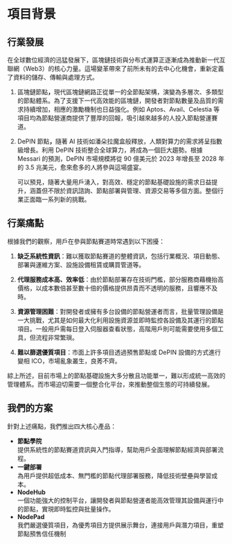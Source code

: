 # 項目背景

## **行業發展**

在全球數位經濟的迅猛發展下，區塊鏈技術與分布式運算正逐漸成為推動新一代互聯網（Web3）的核心力量。這場變革帶來了前所未有的去中心化機會，重新定義了資料的儲存、傳輸與處理方式。

1. 區塊鏈節&#x9EDE;**，**&#x73FE;代區塊鏈網路正從單一的全節點架構，演變為多層次、多類型的節點體系。為了支援下一代高效能的區塊鏈，開發者對節點數量及品質的需求持續增加，相應的激勵機制也日益強化。例如 Aptos、Avail、Celestia 等項目均為節點營運商提供了豐厚的回報，吸引越來越多的人投入節點營運賽道。
2.  DePIN 節&#x9EDE;**，**&#x96A8;著 AI 技術如潘朵拉魔盒般釋放，人類對算力的需求將呈指數級增長。利用 DePIN 技術整合全球算力，將成為一個巨大趨勢。根據 Messari 的預測，DePIN 市場規模將從 90 億美元於 2023 年增長至 2028 年的 3.5 兆美元，愈來愈多的人將參與這場盛宴。

    可以預見，隨著大量用戶湧入，對高效、穩定的節點基礎設施的需求日益提升，涵蓋但不限於資訊諮詢、節點部署與管理、資源交易等多個方面。整個行業正面臨一系列新的挑戰。

## **行業痛點**

根據我們的觀察，用戶在參與節點賽道時常遇到以下困擾：

1. **缺乏系統性資訊**：難以獲取節點賽道的整體資訊，包括行業概況、項目動態、部署與運維方案、設施設備租賃或購買管道等。
2. **代理服務成本高、效率低**：由於節點部署存在技術門檻，部分服務商藉機抬高價格，以成本數倍甚至數十倍的價格提供昂貴而不透明的服務，且響應不及時。
3.  **資源管理困難**：對開發者或擁有多台設備的節點營運者而言，批量管理設備是一大挑戰，尤其是如何最大化利用設施資源並即時監控各設備及其運行的節點項目。一般用戶需每日登入伺服器查看狀態，高階用戶則可能需要使用多個工具，但流程非常繁瑣。


4. **難以篩選優質項目**：市面上許多項目透過預售節點或 DePIN 設備的方式進行變相 ICO，市場亂象叢生，良莠不齊。

綜上所述，目前市場上的節點基礎設施大多分散且功能單一，難以形成統一高效的管理體系。而市場迫切需要一個整合化平台，來推動整個生態的可持續發展。

## **我們的方案**

針對上述痛點，我們推出四大核心產品：

* **節點學院**\
  提供系統性的節點賽道資訊與入門指導，幫助用戶全面理解節點經濟與部署流程。
* **一鍵部署**\
  為用戶提供超低成本、無門檻的節點代理部署服務，降低技術壁壘與學習成本。
* **NodeHub**\
  一個功能強大的控制平台，讓開發者與節點營運者能高效管理其設備與運行中的節點，實現即時監控與批量操作。
* **NodePad**\
  我們嚴選優質項目，為優秀項目方提供展示舞台，連接用戶與潛力項目，重塑節點預售信任機制





